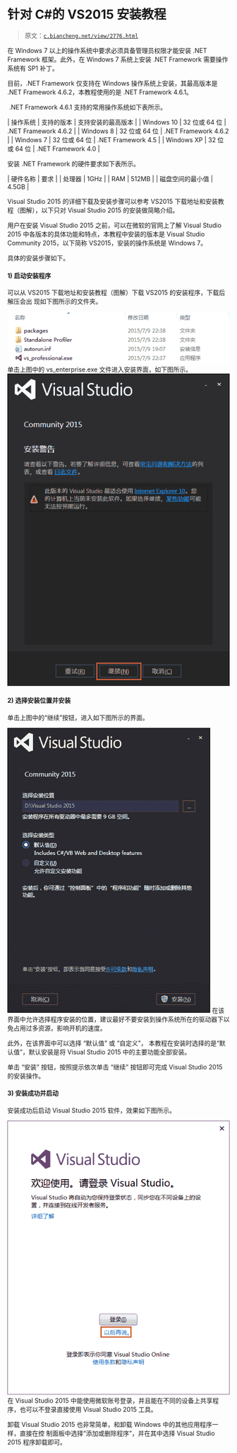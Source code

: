 # 针对 C#的 VS2015 安装教程

> 原文：[`c.biancheng.net/view/2776.html`](http://c.biancheng.net/view/2776.html)

在 Windows 7 以上的操作系统中要求必须具备管理员权限才能安装 .NET Framework 框架。此外，在 Windows 7 系统上安装 .NET Framework 需要操作系统有 SP1 补丁。

目前，.NET Framework 仅支持在 Windows 操作系统上安装，其最高版本是 .NET Framework 4.6.2，本教程使用的是 .NET Framework 4.6.1。

 .NET Framework 4.6.1 支持的常用操作系统如下表所示。

| 操作系统 | 支持的版本 | 支持安装的最高版本 |
| Windows 10 | 32 位或 64 位 | .NET Framework 4.6.2 |
| Windows 8 | 32 位或 64 位 | .NET Framework 4.6.2 |
| Windows 7 | 32 位或 64 位 | .NET Framework 4.5 |
| Windows XP | 32 位或 64 位 | .NET Framework 4.0 |

安装 .NET Framework 的硬件要求如下表所示。

| 硬件名称 | 要求 |
| 处理器 | 1GHz |
| RAM | 512MB |
| 磁盘空间的最小值 | 4.5GB |

Visual Studio 2015 的详细下载及安装步骤可以参考 VS2015 下载地址和安装教程（图解），以下只对 Visual Studio 2015 的安装做简略介绍。

用户在安装 Visual Studio 2015 之前，可以在微软的官网上了解 Visual Studio 2015 中各版本的具体功能和特点，本教程中安装的版本是 Visual Studio Community 2015，以下简称 VS2015，安装的操作系统是 Windows 7。

具体的安装步骤如下。

#### 1) 启动安装程序

可以从 VS2015 下载地址和安装教程（图解）下载 VS2015 的安装程序，下载后解压会出 现如下图所示的文件夹。

![VS2015 安装包解压后效果](img/9ffa8d8d1b73e8baf97d078754247d53.png)
单击上图中的 vs_enterprise.exe 文件进入安装界面，如下图所示。
 ![vs2015 安装界面](img/e4cbaf46035ad9333c43c772e97fb8b6.png)

#### 2) 选择安装位置并安装

单击上图中的“继续”按钮，进入如下图所示的界面。

![选择安装位置](img/0e9b2218c90b9a60d304105d02b5f5c4.png)
在该界面中允许选择程序安装的位置，建议最好不要安装到操作系统所在的驱动器下以免占用过多资源，影响开机的速度。

此外，在该界面中可以选择 “默认值” 或 “自定义”， 本教程在安装时选择的是“默认值”，默认安装是将 Visual Studio 2015 中的主要功能全部安装。

单击 “安装” 按钮，按照提示依次单击 “继续” 按钮即可完成 Visual Studio 2015 的安装操作。

#### 3) 安装成功并启动

安装成功后启动 Visual Studio 2015 软件，效果如下图所示。

![启动 vs2015 的效果](img/68b0b9bbf8beeb6e72f41b58d778ecb2.png)
在 Visual Studio 2015 中能使用微软账号登录，并且能在不同的设备上共享程序，也可以不登录直接使用 Visual Studio 2015 工具。

卸载 Visual Studio 2015 也非常简单，和卸载 Windows 中的其他应用程序一样，直接在控 制面板中选择“添加或删除程序”，并在其中选择 Visual Studio 2015 程序卸载即可。